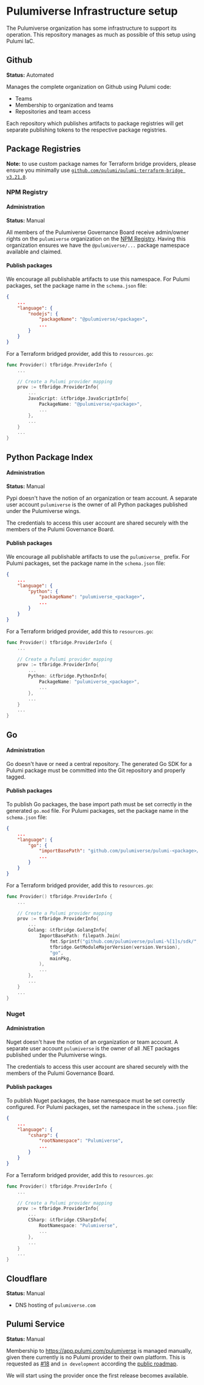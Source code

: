# Pulumiverse Infrastructure setup

The Pulumiverse organization has some infrastructure to support its operation. 
This repository manages as much as possible of this setup using Pulumi IaC.

## Github

**Status:** Automated

Manages the complete organization on Github using Pulumi code:

* Teams
* Membership to organization and teams
* Repositories and team access

Each repository which publishes artifacts to package registries will get
separate publishing tokens to the respective package registries.

## Package Registries

**Note:** to use custom package names for Terraform bridge providers, please ensure you minimally use [`github.com/pulumi/pulumi-terraform-bridge v3.21.0`](https://github.com/pulumi/pulumi-terraform-bridge/releases/tag/v3.21.0).

### NPM Registry

#### Administration

**Status:** Manual

All members of the Pulumiverse Governance Board receive admin/owner rights on
the `pulumiverse` organization on the [NPM Registry](https://www.npmjs.com).
Having this organization ensures we have the `@pulumiverse/...` package
namespace available and claimed.

#### Publish packages

We encourage all publishable artifacts to use this namespace. For Pulumi
packages, set the package name in the `schema.json` file:

```json
{
    ...
    "language": {
        "nodejs": {
            "packageName": "@pulumiverse/<package>",
            ...
        }
    }
}
```

For a Terraform bridged provider, add this to `resources.go`:

```go
func Provider() tfbridge.ProviderInfo {
    ...

	// Create a Pulumi provider mapping
	prov := tfbridge.ProviderInfo{
        ...
		JavaScript: &tfbridge.JavaScriptInfo{
			PackageName: "@pulumiverse/<package>",
            ...
		},
        ...
	}
    ...
}
```

## Python Package Index

#### Administration

**Status:** Manual

Pypi doesn't have the notion of an organization or team account. A separate
user account `pulumiverse` is the owner of all Python packages published
under the Pulumiverse wings.

The credentials to access this user account are shared securely with the
members of the Pulumi Governance Board.

#### Publish packages

We encourage all publishable artifacts to use the `pulumiverse_` prefix.
For Pulumi packages, set the package name in the `schema.json` file:

```json
{
    ...
    "language": {
        "python": {
            "packageName": "pulumiverse_<package>",
            ...
        }
    }
}
```

For a Terraform bridged provider, add this to `resources.go`:

```go
func Provider() tfbridge.ProviderInfo {
    ...

	// Create a Pulumi provider mapping
	prov := tfbridge.ProviderInfo{
        ...
		Python: &tfbridge.PythonInfo{
			PackageName: "pulumiverse_<package>",
            ...
		},
        ...
	}
    ...
}
```

## Go

#### Administration

Go doesn't have or need a central repository. The generated Go SDK for a
Pulumi package must be committed into the Git repository and properly
tagged.

#### Publish packages

To publish Go packages, the base import path must be set correctly in the
generated `go.mod` file. 
For Pulumi packages, set the package name in the `schema.json` file:

```json
{
    ...
    "language": {
        "go": {
            "importBasePath": "github.com/pulumiverse/pulumi-<package>/sdk/go/<package>"
            ...
        }
    }
}
```

For a Terraform bridged provider, add this to `resources.go`:

```go
func Provider() tfbridge.ProviderInfo {
    ...

	// Create a Pulumi provider mapping
	prov := tfbridge.ProviderInfo{
        ...
		Golang: &tfbridge.GolangInfo{
			ImportBasePath: filepath.Join(
				fmt.Sprintf("github.com/pulumiverse/pulumi-%[1]s/sdk/", mainPkg),
				tfbridge.GetModuleMajorVersion(version.Version),
				"go",
				mainPkg,
			),
            ...
		},
        ...
	}
    ...
}
```

### Nuget

#### Administration

Nuget doesn't have the notion of an organization or team account. A separate
user account `pulumiverse` is the owner of all .NET packages published
under the Pulumiverse wings.

The credentials to access this user account are shared securely with the
members of the Pulumi Governance Board.

#### Publish packages

To publish Nuget packages, the base namespace must be set correctly configured.
For Pulumi packages, set the namespace in the `schema.json` file:

```json
{
    ...
    "language": {
        "csharp": {
            "rootNamespace": "Pulumiverse",
            ...
        }
    }
}
```

For a Terraform bridged provider, add this to `resources.go`:

```go
func Provider() tfbridge.ProviderInfo {
    ...

	// Create a Pulumi provider mapping
	prov := tfbridge.ProviderInfo{
        ...
		CSharp: &tfbridge.CSharpInfo{
			RootNamespace: "Pulumiverse",
            ...
		},
        ...
	}
    ...
}
```

## Cloudflare

**Status:** Manual

* DNS hosting of `pulumiverse.com`

## Pulumi Service

**Status:** Manual

Membership to https://app.pulumi.com/pulumiverse is managed manually, given there
currently is no Pulumi provider to their own platform. This is requested as 
[#18](https://github.com/pulumi/service-requests/issues/18) and `in development`
according the [public roadmap](https://github.com/orgs/pulumi/projects/44).

We will start using the provider once the first release becomes available.
